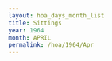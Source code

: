 ```yaml
---
layout: hoa_days_month_list
title: Sittings
year: 1964
month: APRIL
permalink: /hoa/1964/Apr
---
```

